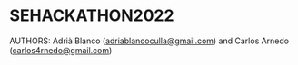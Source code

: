 # SEHACKATHON2022

AUTHORS: Adrià Blanco (adriablancoculla@gmail.com) and Carlos Arnedo (carlos4rnedo@gmail.com)
